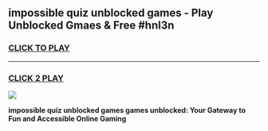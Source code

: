 
## impossible quiz unblocked games - Play Unblocked Gmaes & Free #hnl3n
<h3>
<a href="https://news.freeplayer.one?title=impossible_quiz_unblocked_games&ref=03M">CLICK TO PLAY</a></h3>
<hr>

<h3>
<a href="https://news.freeplayer.one?title=impossible_quiz_unblocked_games&ref=03M">CLICK 2 PLAY</a>
  
</h3>

<a href="https://news.freeplayer.one?title=impossible_quiz_unblocked_games&ref=03M"><img src="https://clearcache.store/games.png"></a>


**impossible quiz unblocked games games unblocked: Your Gateway to Fun and Accessible Online Gaming**
